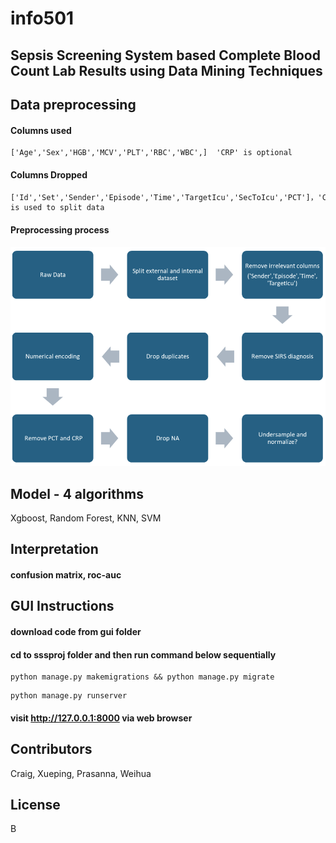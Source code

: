 # info501

## Sepsis Screening System based Complete Blood Count Lab Results using Data Mining Techniques
## Data preprocessing
#### Columns used
```
['Age','Sex','HGB','MCV','PLT','RBC','WBC',]  'CRP' is optional 
```

#### Columns Dropped
```
['Id','Set','Sender','Episode','Time','TargetIcu','SecToIcu','PCT']，'Center' is used to split data
```

#### Preprocessing process
![image](https://github.com/michaeltwo/info501/blob/main/images/preprocessing.png)

## Model - 4 algorithms

Xgboost,
Random Forest,
KNN,
SVM

## Interpretation
#### confusion matrix, roc-auc

## GUI Instructions
#### download code from gui folder
#### cd to sssproj folder and then run command below sequentially
```
python manage.py makemigrations && python manage.py migrate
```
```
python manage.py runserver
```
#### visit http://127.0.0.1:8000 via web browser


## Contributors
Craig, Xueping, Prasanna, Weihua

## License
B
